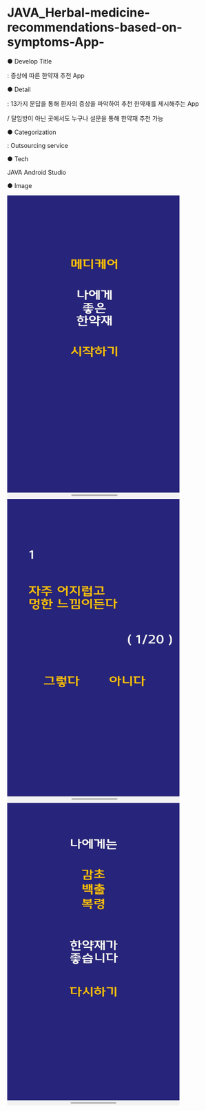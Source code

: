 # JAVA_Herbal-medicine-recommendations-based-on-symptoms-App-

● Develop Title

: 증상에 따른 한약재 추천 App

● Detail

: 13가지 문답을 통해 환자의 증상을 파악하여 추천 한약재를 제시해주는 App 

/ 달임방이 아닌 곳에서도 누구나 설문을 통해 한약재 추천 가능

● Categorization

: Outsourcing service

● Tech

JAVA
Android Studio

● Image


<img src="https://github.com/HJNA-99/JAVA_Medicinal-Herbs-recommendations-based-on-symptoms-App-/blob/main/Main%20page.jpg" width="400" height="700">
<img src="https://github.com/HJNA-99/JAVA_Medicinal-Herbs-recommendations-based-on-symptoms-App-/blob/main/Question%20page.jpg" width="400" height="700">
<img src="https://github.com/HJNA-99/JAVA_Medicinal-Herbs-recommendations-based-on-symptoms-App-/blob/main/Result%20page.jpg" width="400" height="700">

